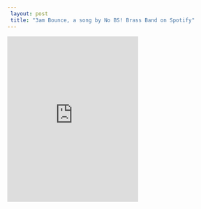 ```yaml
---
 layout: post 
 title: "3am Bounce, a song by No BS! Brass Band on Spotify"
---
```


<iframe src="https://open.spotify.com/track/3m9lnuSYZmHsopPycNnGqM?si=Uag8wUDOSN-zVb2AOEYrgA" width="300" height="380" frameborder="0" allowtransparency="true" allow="encrypted-media"></iframe>